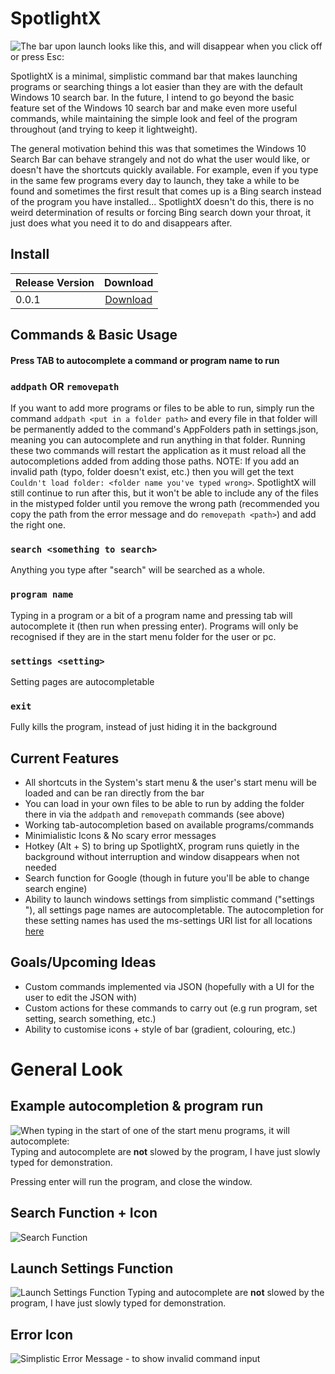 # SpotlightX
![The bar upon launch looks like this, and will disappear when you click off or press Esc:](https://i.imgur.com/ZsW1MnZ.png)


SpotlightX is a minimal, simplistic command bar that makes launching programs or searching things a lot easier than they are with the default Windows 10 search bar. In the future, I intend to go beyond the basic feature set of the Windows 10 search bar and make even more useful commands, while maintaining the simple look and feel of the program throughout (and trying to keep it lightweight).

The general motivation behind this was that sometimes the Windows 10 Search Bar can behave strangely and not do what the user would like, or doesn't have the shortcuts quickly available. For example, even if you type in the same few programs every day to launch, they take a while to be found and sometimes the first result that comes up is a Bing search instead of the program you have installed... SpotlightX doesn't do this, there is no weird determination of results or forcing Bing search down your throat, it just does what you need it to do and disappears after.

## Install

| Release Version | Download |
| --------------- |:-------------:|
| 0.0.1           | [Download](https://github.com/TorinFelton/SpotlightX/blob/master/STABLE-RELEASES/0.0.1/SpotlightSetup.msi) |


## Commands & Basic Usage

#### Press TAB to autocomplete a command or program name to run

### ```addpath``` OR ```removepath```
If you want to add more programs or files to be able to run, simply run the command ```addpath <put in a folder path>``` and every file in that folder will be permanently added to the command's AppFolders path in settings.json, meaning you can autocomplete and run anything in that folder.
Running these two commands will restart the application as it must reload all the autocompletions added from adding those paths.
NOTE: If you add an invalid path (typo, folder doesn't exist, etc.) then you will get the text `Couldn't load folder: <folder name you've typed wrong>`. SpotlightX will still continue to run after this, but it won't be able to include any of the files in the mistyped folder until you remove the wrong path (recommended you copy the path from the error message and do `removepath <path>`) and add the right one.

### ```search <something to search>```
  
Anything you type after "search" will be searched as a whole.

### ```program name```
  Typing in a program or a bit of a program name and pressing tab will autocomplete it (then run when pressing enter).
  Programs will only be recognised if they are in the start menu folder for the user or pc.
### ```settings <setting>```
  Setting pages are autocompletable
### ```exit```
  Fully kills the program, instead of just hiding it in the background
  

## Current Features

- All shortcuts in the System's start menu & the user's start menu will be loaded and can be ran directly from the bar
- You can load in your own files to be able to run by adding the folder there in via the ```addpath``` and ```removepath``` commands (see above)
- Working tab-autocompletion based on available programs/commands
- Minimialistic Icons & No scary error messages
- Hotkey (Alt + S) to bring up SpotlightX, program runs quietly in the background without interruption and window disappears when not needed
- Search function for Google (though in future you'll be able to change search engine)
- Ability to launch windows settings from simplistic command ("settings <settingpage>"), all settings page names are autocompletable.
  The autocompletion for these setting names has used the ms-settings URI list for all locations [here](https://github.com/TorinFelton/SpotlightX/blob/master/CleanUI/CleanUI/config/ms-settings.txt)

## Goals/Upcoming Ideas

- Custom commands implemented via JSON (hopefully with a UI for the user to edit the JSON with)
- Custom actions for these commands to carry out (e.g run program, set setting, search something, etc.)
- Ability to customise icons + style of bar (gradient, colouring, etc.)

# General Look


## Example autocompletion & program run
![When typing in the start of one of the start menu programs, it will autocomplete:](https://i.imgur.com/ei8wNCW.gif)
Typing and autocomplete are <b>not</b> slowed by the program, I have just slowly typed for demonstration.


Pressing enter will run the program, and close the window.

## Search Function + Icon
![Search Function](https://i.imgur.com/DaagPV3.png)

## Launch Settings Function
![Launch Settings Function](https://i.imgur.com/p7wMNS6.gif)
Typing and autocomplete are <b>not</b> slowed by the program, I have just slowly typed for demonstration.

## Error Icon
![Simplistic Error Message - to show invalid command input](https://i.imgur.com/TibVPGY.png)
